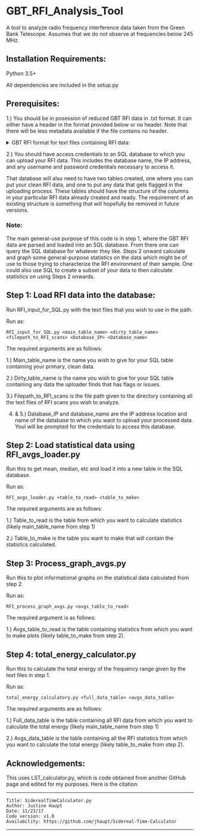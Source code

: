 # GBT_RFI_Analysis_Tool
A tool to analyze radio frequency interference data taken from the Green Bank Telescope. Assumes that we do not observe at frequencies below 245 MHz. 

## Installation Requirements:

Python 3.5+

All dependencies are included in the setup.py


## Prerequisites:

1.) You should be in posession of reduced GBT RFI data in .txt format. It can either have a header in the format provided below or no header. Note that there will be less metadata available if the file contains no header. 

<details><summary> GBT RFI format for text files containing RFI data: </summary>



  ```
  ################ HEADER #################
  # projid: TRFI_141109_X1
  # date: 2014-11-09
  # utc (hrs):        11.989722
  # mjd:        56970.500
  # lst (hrs):        9.9072678
  # scan_numbers:        1
  # frontend: Rcvr8_10
  # feed:            1
  # polarization: I
  # backend: Spectrometer
  # number_IF_Windows:        4
  # exposure (sec):        354.27933
  # tsys (K):       24.6196
  # frequency_type: TOPO
  # frequency_resolution (MHz):       0.82164538
  # source: rfiscan2
  # azimuth (deg):        182.49776
  # elevation (deg):        44.516684
  # units: Jy
  ################   Data  ################
  # Window   Channel Frequency(MHz)  Intensity(Jy)
          1         2       7.630781            NaN
          1         3       7.631172            NaN
          1         4       7.631563            NaN
          1         5       7.631953            NaN
          1         6       7.632344            NaN
          1         7       7.632734            NaN
          1         8       7.633125            NaN
          1         9       7.633516            NaN
  ```
Where Intensity can be either a NaN or a float. 

</details> 

2.) You should have access credentials to an SQL database to which you can upload your RFI data. This includes the database name, the IP address, and any username and password credentials necessary to access it. 

That database will also need to have two tables created, one where you can put your clean RFI data, and one to put any data that gets flagged in the uploading process. These tables should have the structure of the columns in your particular RFI data already created and ready. The requirement of an existing structure is something that will hopefully be removed in future versions. 

### Note: 

The main general-use purpose of this code is in step 1, where the GBT RFI data are parsed and loaded into an SQL database. From there one can query the SQL database for whatever they like. Steps 2 onward calculate and graph some general-purpose statistics on the data which might be of use to those trying to characterize the RFI environment of their sample. One could also use SQL to create a subset of your data to then calculate statistics on using Steps 2 onwards.

## Step 1: Load RFI data into the database: 

Run RFI_input_for_SQL.py with the text files that you wish to use in the path. 

Run as: 
```console
RFI_input_for_SQL.py <main_table_name> <dirty_table_name> <filepath_to_RFI_scans> <Database_IP> <Database_name>
```

The required arguments are as follows:

1.) Main_table_name is the name you wish to give for your SQL table containing your primary, clean data. 

2.) Dirty_table_name is the name you wish to give for your SQL table containing any data the uploader finds that has flags or issues.

3.) Filepath_to_RFI_scans is the file path given to the directory containing all the text files of RFI scans you wish to analyze.

4. & 5.) Database_IP and database_name are the IP address location and name of the database to which you want to upload your processed data. Youl will be prompted for the credentials to access this database. 


## Step 2: Load statistical data using RFI_avgs_loader.py

Run this to get mean, median, etc and load it into a new table in the SQL database. 

Run as: 
```console
RFI_avgs_loader.py <table_to_read> <table_to_make> 
```

The required arguments are as follows: 

1.) Table_to_read is the table from which you want to calculate statistics (likely main_table_name from step 1) 

2.) Table_to_make is the table you want to make that will contain the statistics calculated. 


## Step 3: Process_graph_avgs.py

Run this to plot informational graphs on the statistical data calculated from step 2. 

Run as: 
```console
RFI_process_graph_avgs.py <avgs_table_to_read>
```

The required argument is as follows:

1.) Avgs_table_to_read is the table containing statistics from which you want to make plots (likely table_to_make from step 2). 

## Step 4: total_energy_calculator.py

Run this to calculate the total energy of the frequency range given by the text files in step 1. 


Run as: 
```console
total_energy_calculatory.py <full_data_table> <avgs_data_table>
```

The required arguments are as follows: 

1.) Full_data_table is the table containing all RFI data from which you want to calculate the total energy (likely main_table_name from step 1) 

2.) Avgs_data_table is the table containing all the RFI statistics from which you want to calculate the total energy (likely table_to_make from step 2). 


## Acknowledgements:
This uses LST_calculator.py, which is code obtained from another GitHub page and edited for my purposes. Here is the citation:

***************************************************************************************
    Title: SiderealTimeCalculator.py
    Author: Justine Haupt
    Date: 11/23/17
    Code version: v1.0
    Availability: https://github.com/jhaupt/Sidereal-Time-Calculator

***************************************************************************************

